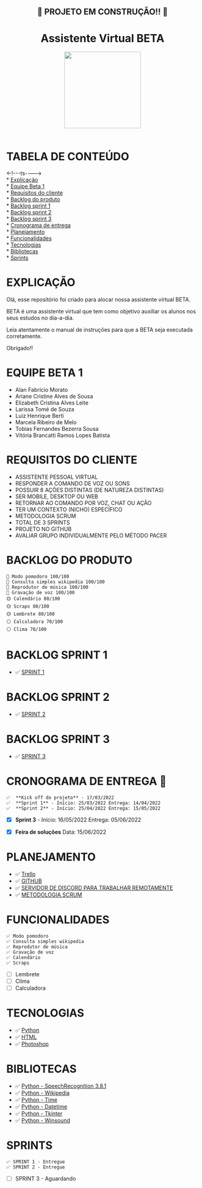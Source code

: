 <h2 align = "center">
    📱 PROJETO EM CONSTRUÇÃO!! 🚧
<h4/>

<h1 align = "center"> Assistente Virtual BETA </h1>

<div align="center">
<img src="https://user-images.githubusercontent.com/102003274/160285282-b3d220d2-bf73-4aba-9c86-74a6a4b640b0.png" width="200px" />
</div>

<br>

# TABELA DE CONTEÚDO
<-!---ts----> <br>
    * [Explicação](#Explicação) <br>
    * [Equipe Beta 1](#Equipe-beta-1) <br>
    * [Requisitos do cliente](#Requisitos-do-cliente) <br>
    * [Backlog do produto](#backlog-do-produto) <br>
    * [Backlog sprint 1](#Backlog-sprint-1) <br>
    * [Backlog sprint 2](#Backlog-sprint-2) <br>
    * [Backlog sprint 3](#Backlog-sprint-3) <br>
    * [Cronograma de entrega](#cronograma-de-entrega) <br>
    * [Planejamento](#Planejamento) <br>
    * [Funcionalidades](#Funcionalidades) <br>
    * [Tecnologias](#Tecnologias) <br>
    * [Bibliotecas](#Bibliotecas) <br>
    * [Sprints](#Sprints) <br>

# EXPLICAÇÃO

Olá, esse repositório foi criado para alocar nossa assistente virtual BETA.

BETA é uma assistente virtual que tem como objetivo auxiliar os alunos nos seus estudos no dia-a-dia.

Leia atentamente o manual de instruções para que a BETA seja executada corretamente.

Obrigado!!

# EQUIPE BETA 1

* Alan Fabrício Morato
* Ariane Cristine Alves de Sousa
* Elizabeth Cristina Alves Leite
* Larissa Tomé de Souza
* Luiz Henrique Berti
* Marcela Ribeiro de Melo
* Tobias Fernandes Bezerra Sousa
* Vitória Brancatti Ramos  Lopes Batista

# REQUISITOS DO CLIENTE

* ASSISTENTE PESSOAL VIRTUAL
* RESPONDER A COMANDO DE VOZ OU SONS
* POSSUIR 8 AÇÕES DISTINTAS (DE NATUREZA DISTINTAS)
* SER MOBILE, DESKTOP OU WEB
* RETORNAR AO COMANDO POR VOZ, CHAT OU AÇÃO
* TER UM CONTEXTO (NICHO) ESPECÍFICO
* METODOLOGIA SCRUM
* TOTAL DE 3 SPRINTS
* PROJETO NO GITHUB
* AVALIAR GRUPO INDIVIDUALMENTE PELO MÉTODO PACER

# BACKLOG DO PRODUTO

    🔴 Modo pomodoro 100/100
    🔴 Consulta simples wikipedia 100/100
    🔴 Reprodutor de música 100/100
    🔴 Gravação de voz 100/100
    🟡 Calendário 80/100
    🟡 Scraps 80/100
    🟡 Lembrete 80/100
    ⚪ Calculadora 70/100
    ⚪ Clima 70/100


# BACKLOG SPRINT 1

- ✅ [SPRINT 1](https://github.com/alanfmorato/BETA/tree/main/Sprint%2001)

# BACKLOG SPRINT 2

- ✅ [SPRINT 2](https://github.com/alanfmorato/BETA/tree/main/Sprint%2002)

# BACKLOG SPRINT 3

- ✅ [SPRINT 3](https://github.com/alanfmorato/BETA/tree/main/Sprint%2003)

# CRONOGRAMA DE ENTREGA 📅

    ✅  **Kick off do projeto** - 17/03/2022 
    ✅  **Sprint 1** - Início: 25/03/2022 Entrega: 14/04/2022
    ✅  **Sprint 2** - Início: 25/04/2022 Entrega: 15/05/2022 
* [x] **Sprint 3** - Início: 16/05/2022 Entrega: 05/06/2022
* [x] **Feira de soluções** Data: 15/06/2022


# PLANEJAMENTO

- ✅ [Trello](https://trello.com/pt-BR)
- ✅ [GITHUB](https://github.com)
- ✅ [SERVIDOR DE DISCORD PARA TRABALHAR REMOTAMENTE](https://discord.com)
- ✅ [METODOLOGIA SCRUM](http://www.desenvolvimentoagil.com.br/scrum/)

# FUNCIONALIDADES
    ✅ Modo pomodoro
    ✅ Consulta simples wikipedia
    ✅ Reprodutor de música
    ✅ Gravação de voz
    ✅ Calendário
    ✅ Scraps
* [ ] Lembrete
* [ ] Clima
* [ ] Calculadora

# TECNOLOGIAS

- ✅ [Python](https://www.python.org)
- ✅ [HTML](https://html.com)
- ✅ [Photoshop](https://www.adobe.com/br/products/photoshop.html)


# BIBLIOTECAS

- ✅ [Python - SpeechRecognition 3.8.1](https://pypi.org/project/SpeechRecognition/)
- ✅ [Python - Wikipedia](https://pypi.org/project/wikipedia/)
- ✅ [Python - Time](https://pypi.org/project/time/)
- ✅ [Python - Datetime](https://pypi.org/project/DateTime/)
- ✅ [Python - Tkinter](https://pypi.org/project/tk-tools/)
- ✅ [Python - Winsound](https://pypi.org/project/wav-win-sound/)


# SPRINTS

    ✅ SPRINT 1 - Entregue
    ✅ SPRINT 2 - Entregue
- [ ] SPRINT 3 - Aguardando
